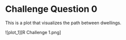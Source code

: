 # Challenge Question  0

This is a plot that visualizes the path between dwellings.

![plot_1][R Challenge 1.png]
